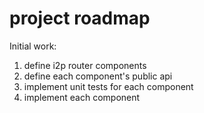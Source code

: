 # project roadmap


Initial work:

1. define i2p router components
2. define each component's public api
3. implement unit tests for each component
4. implement each component
